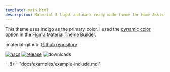 ```yaml
---
template: main.html
description: Material 3 light and dark ready-made theme for Home Assistant. Example D09 is based on Indigo as the primary color. Check the screenshots and theme config!
---
```


This theme uses Indigo as the primary color. I used the [dynamic color][picking-the-hue] option in the [Figma Material Theme Builder][create-material3-theme].

:material-github: [Github repository][m3-theme-github-url]

[![hacs][hacs-badge]][hacs-url]
[![release][release-badge]][release-url]
![downloads][downloads-badge]

--8<-- "docs/examples/example-include.mdi"

<!-- Image references -->

[AmoebeLabs Material 3 Theme Palettes]: ../assets/screenshots/m3-theme-d09-palettes.png
[AmoebeLabs Material 3 Theme Surfaces]: ../assets/screenshots/m3-theme-d09-surfaces.png
[AmoebeLabs Material 3 Theme Light]: ../assets/screenshots/m3-theme-d09-light.png
[AmoebeLabs Material 3 Theme Dark]: ../assets/screenshots/m3-theme-d09-dark.png

[AmoebeLabs Material 3 Theme Example Light]: ../assets/screenshots/m3-example-d09-light.png
[AmoebeLabs Material 3 Theme Example Dark]: ../assets/screenshots/m3-example-d09-dark.png

<!-- External references -->

[sak-example-12-url]: https://swiss-army-knife-card-manual.amoebelabs.com/examples/example-12/
[m3-theme-github-url]: https://github.com/AmoebeLabs/HA-Theme_M3-09-Indigo
[home-assistant]: https://www.home-assistant.io/
[home-assitant-theme-docs]: https://www.home-assistant.io/integrations/frontend/#defining-themes
[hacs]: https://hacs.xyz
[release-url]: https://github.com/AmoebeLabs/HA-Theme_M3-09-Indigo/releases
[sak-docs-url]: https://swiss-army-knife-card-manual.amoebelabs.com/

<!-- Badge references -->

[hacs-url]: https://github.com/hacs/default
[hacs-badge]: https://img.shields.io/badge/HACS-Default-41BDF5.svg?style=for-the-badge&logo=homeassistantcommunitystore
[release-badge]: https://img.shields.io/github/v/release/AmoebeLabs/HA-Theme_M3-09-Indigo?style=for-the-badge&logo=github
[downloads-badge]: https://img.shields.io/github/downloads/AmoebeLabs/HA-Theme_M3-09-Indigo/total?style=for-the-badge&logo=github

<!-- Internal references -->

[create-material3-theme]: ../design/create-material3-theme.md
[picking-the-hue]: ../basics/m3-analysis-hue-picker.md